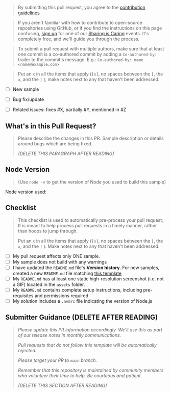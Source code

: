 > By submitting this pull request, you agree to the [contribution guidelines](https://github.com/pnp/sp-dev-fx-webparts/blob/main/CONTRIBUTING.md)

> If you aren't familiar with how to contribute to open-source repositories using GitHub, or if you find the instructions on this page confusing, [sign up](https://forms.office.com/Pages/ResponsePage.aspx?id=KtIy2vgLW0SOgZbwvQuRaXDXyCl9DkBHq4A2OG7uLpdUREZVRDVYUUJLT1VNRDM4SjhGMlpUNzBORy4u) for one of our [Sharing is Caring](https://pnp.github.io/sharing-is-caring/#pnp-sic-events) events. It's completely free, and we'll guide you through the process.

> To submit a pull request with multiple authors, make sure that at least one commit is a co-authored commit by adding a `Co-authored-by:` trailer to the commit's message. E.g.: `Co-authored-by: name <name@example.com>`

> Put an `x` in all the items that apply (`[x]`, no spaces between the `[`, the `x`, and the `]` ), make notes next to any that haven't been addressed.

- [ ] New sample
- [ ] Bug fix/update
- [ ] Related issues: fixes #X, partially #Y, mentioned in #Z


## What's in this Pull Request?

> Please describe the changes in this PR. Sample description or details around bugs which are being fixed.
> 
> _(DELETE THIS PARAGRAPH AFTER READING)_

## Node Version
> (Use `node -v` to get the version of Node you used to build this sample)

Node version used:

## Checklist

> This checklist is used to automatically pre-process your pull request; It is meant to help process pull requests in a timely manner, rather than hoops to jump through.
> 
> Put an `x` in all the items that apply (`[x]`, no spaces between the `[`, the `x`, and the `]` ). Make notes next to any that haven't been addressed.

- [ ] My pull request affects only ONE sample.
- [ ] My sample does not build with any warnings
- [ ] I have updated the `README.md` file's **Version history**. For new samples, created a new `README.md` file matching [this template](templates/README-template.md)
- [ ] My `README.md` has at least one static high-resolution screenshot (i.e. not a GIF) located in the `assets` folder.
- [ ] My `README.md` contains complete setup instructions, including pre-requisites and permissions required
- [ ] My solution includes a `.nvmrc` file indicating the version of Node.js

## Submitter Guidance (DELETE AFTER READING)
> 
> *Please update this PR information accordingly. We'll use this as part of our release notes in monthly communications.*
>
> *Pull requests that do not follow this template will be automatically rejected.*
> 
> *Please target your PR to `main` branch.*
>
> *Remember that this repository is maintained by community members who volunteer their time to help. Be courteous and patient.*
>
> _(DELETE THIS SECTION AFTER READING)_


